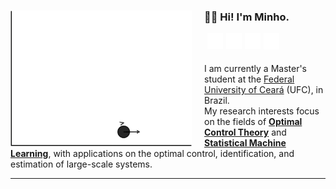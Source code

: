 
<div>
<div>
<img style="margin-right: 20px" align="left" alt="An Extended Kalman Filter" width=290px alt="GIF" src="car1.gif" />
</div>

<h3>👨‍💻 Hi! I'm Minho.</h3>

<div>
<div><a href="mailto:minhotmog@alu.ufc.br"><img style="background-color: #2A2A2A; margin-left:5px; margin-right: 5px" align="left" width="25px" alt="Minho | E-mail" src="email.png"></a></div>
<div><a href="https://twitter.com/_tioMinho"><img style="background-color: #2A2A2A;margin-right: 5px" align="left" width="25px" alt="Minho | Twitter" src="twitter.png"></a></div>
<div><a href="https://www.researchgate.net/profile/Otacilio_Neto5"><img style="background-color: #2A2A2A;margin-right: 5px" align="left" width="25px" alt="Minho | Research Gate"src="regate.png"></a></div>
<div><a href="http://lattes.cnpq.br/1208872258439270"><img style="background-color: #2A2A2A;margin-right: 5px" align="left" width="25px" alt="Minho | Lattes" src="lattes.png"></a></div>
</div>
<br />
<br />

<p>
  I am currently a Master's student at the <a href="http://www.ufc.br/">Federal University of Ceará</a> (UFC), in Brazil. <br>
  My research interests focus on the fields of <b><a href="https://en.wikipedia.org/wiki/Optimal_control">Optimal Control Theory</a></b> and <b><a href="https://en.wikipedia.org/wiki/Machine_learning">Statistical Machine Learning</a></b>, with applications on the optimal control, identification, and estimation of large-scale systems.
</p>
</div>

---
